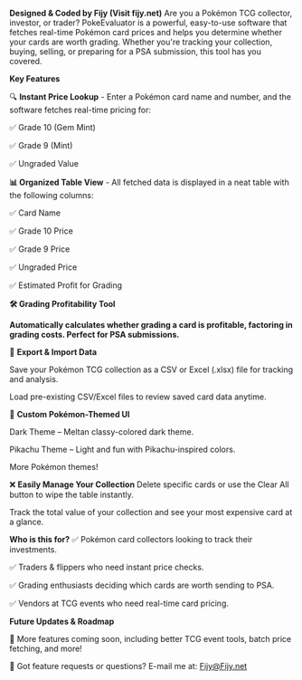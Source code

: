 **Designed & Coded by Fijy (Visit fijy.net)**
Are you a Pokémon TCG collector, investor, or trader? PokeEvaluator is a powerful, easy-to-use software that fetches real-time Pokémon card prices and helps you determine whether your cards are worth grading. Whether you're tracking your collection, buying, selling, or preparing for a PSA submission, this tool has you covered.

**Key Features**

🔍 **Instant Price Lookup** - Enter a Pokémon card name and number, and the software fetches real-time pricing for:

✅ Grade 10 (Gem Mint)

✅ Grade 9 (Mint)

✅ Ungraded Value


**📊 Organized Table View** - All fetched data is displayed in a neat table with the following columns:

✅ Card Name

✅ Grade 10 Price

✅ Grade 9 Price

✅ Ungraded Price

✅ Estimated Profit for Grading

**🛠️ Grading Profitability Tool**

**Automatically calculates whether grading a card is profitable, factoring in grading costs.
Perfect for PSA submissions.**

📁 **Export & Import Data**

Save your Pokémon TCG collection as a CSV or Excel (.xlsx) file for tracking and analysis.

Load pre-existing CSV/Excel files to review saved card data anytime.

🎨 **Custom Pokémon-Themed UI**

Dark Theme – Meltan classy-colored dark theme.

Pikachu Theme – Light and fun with Pikachu-inspired colors.

More Pokémon themes!

❌ **Easily Manage Your Collection**
Delete specific cards or use the Clear All button to wipe the table instantly.

Track the total value of your collection and see your most expensive card at a glance.


**Who is this for?**
✅ Pokémon card collectors looking to track their investments.

✅ Traders & flippers who need instant price checks.

✅ Grading enthusiasts deciding which cards are worth sending to PSA.

✅ Vendors at TCG events who need real-time card pricing.

**Future Updates & Roadmap**

🚀 More features coming soon, including better TCG event tools, batch price fetching, and more!

💬 Got feature requests or questions? E-mail me at: Fijy@Fijy.net

